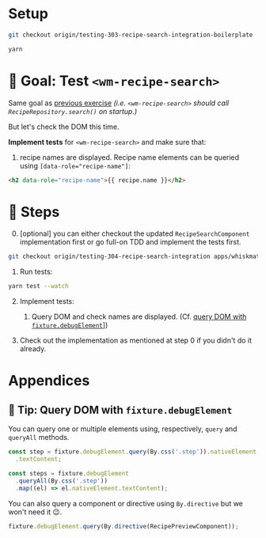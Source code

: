 # Setup

```sh
git checkout origin/testing-303-recipe-search-integration-boilerplate

yarn
```

# 🎯 Goal: Test `<wm-recipe-search>`

Same goal as [previous exercise](301-recipe-search-isolated.md) _(i.e. `<wm-recipe-search>` should call `RecipeRepository.search()` on startup.)_

But let's check the DOM this time.

**Implement tests** for `<wm-recipe-search>` and make sure that:

1. recipe names are displayed. Recipe name elements can be queried using `[data-role="recipe-name"]`:

```html
<h2 data-role="recipe-name">{{ recipe.name }}</h2>
```

# 📝 Steps

0. [optional] you can either checkout the updated `RecipeSearchComponent` implementation first or go full-on TDD and implement the tests first.
```sh
git checkout origin/testing-304-recipe-search-integration apps/whiskmate/src/app/recipe/recipe-search.component.ts
```

1. Run tests:

```sh
yarn test --watch
```

2. Implement tests:

   1. Query DOM and check names are displayed. (Cf. [query DOM with `fixture.debugElement`](#-tip-query-dom-with-fixturedebugelement)])

3. Check out the implementation as mentioned at step 0 if you didn't do it already.

# Appendices

## 🎁 Tip: Query DOM with `fixture.debugElement`

You can query one or multiple elements using, respectively, `query` and `queryAll` methods.

```ts
const step = fixture.debugElement.query(By.css('.step')).nativeElement
  .textContent;

const steps = fixture.debugElement
  .queryAll(By.css('.step'))
  .map((el) => el.nativeElement.textContent);
```

You can also query a component or directive using `By.directive` but we won't need it 😉.

```ts
fixture.debugElement.query(By.directive(RecipePreviewComponent));
```
